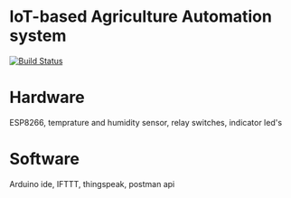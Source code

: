 # IoT-based Agriculture Automation system

[![Build Status](https://img.shields.io/travis/Shubhamkhangar/IoT-based-Agriculture-Automation-system.svg)](https://travis-ci.org/Shubhamkhangar/IoT-based-Agriculture-Automation-system)



# Hardware
  ESP8266, temprature and humidity sensor, relay switches, indicator led's

# Software
  Arduino ide, IFTTT, thingspeak, postman api

